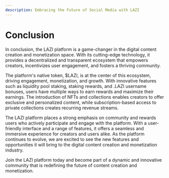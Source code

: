 ```yaml
---
description: Embracing the Future of Social Media with LAZI
---
```


# Conclusion

In conclusion, the LAZI platform is a game-changer in the digital content creation and monetization space. With its cutting-edge technology, it provides a decentralized and transparent ecosystem that empowers creators, incentivizes user engagement, and fosters a thriving community.

The platform's native token, $LAZI, is at the center of this ecosystem, driving engagement, monetization, and growth. With innovative features such as liquidity pool staking, staking rewards, and .LAZI username bonuses, users have multiple ways to earn rewards and maximize their earnings. The introduction of NFTs and collections enables creators to offer exclusive and personalized content, while subscription-based access to private collections creates recurring revenue streams.

The LAZI platform places a strong emphasis on community and rewards users who actively participate and engage with the platform. With a user-friendly interface and a range of features, it offers a seamless and immersive experience for creators and users alike. As the platform continues to evolve, we are excited to see the new features and opportunities it will bring to the digital content creation and monetization industry.

Join the LAZI platform today and become part of a dynamic and innovative community that is redefining the future of content creation and monetization.
